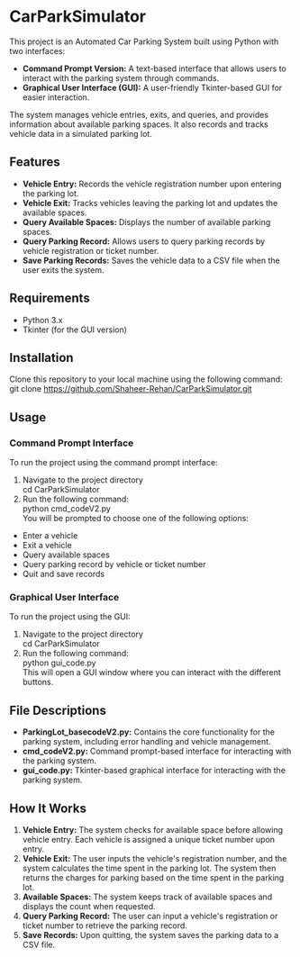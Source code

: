 # CarParkSimulator
This project is an Automated Car Parking System built using Python with two interfaces:

- **Command Prompt Version:** A text-based interface that allows users to interact with the parking system through commands.
- **Graphical User Interface (GUI):** A user-friendly Tkinter-based GUI for easier interaction.

The system manages vehicle entries, exits, and queries, and provides information about available parking spaces. It also records and tracks vehicle data in a simulated parking lot.

## Features
- **Vehicle Entry:** Records the vehicle registration number upon entering the parking lot.
- **Vehicle Exit:** Tracks vehicles leaving the parking lot and updates the available spaces.
- **Query Available Spaces:** Displays the number of available parking spaces.
- **Query Parking Record:** Allows users to query parking records by vehicle registration or ticket number.
- **Save Parking Records:** Saves the vehicle data to a CSV file when the user exits the system.

## Requirements
- Python 3.x
- Tkinter (for the GUI version)

## Installation
Clone this repository to your local machine using the following command:  
git clone https://github.com/Shaheer-Rehan/CarParkSimulator.git 

## Usage
### Command Prompt Interface
To run the project using the command prompt interface:
1. Navigate to the project directory  
cd CarParkSimulator
2. Run the following command:  
python cmd_codeV2.py  
You will be prompted to choose one of the following options:
- Enter a vehicle
- Exit a vehicle
- Query available spaces
- Query parking record by vehicle or ticket number
- Quit and save records

### Graphical User Interface
To run the project using the GUI:
1. Navigate to the project directory  
cd CarParkSimulator
2. Run the following command:  
python gui_code.py  
This will open a GUI window where you can interact with the different buttons.

## File Descriptions
- **ParkingLot_basecodeV2.py:** Contains the core functionality for the parking system, including error handling and vehicle management.
- **cmd_codeV2.py:** Command prompt-based interface for interacting with the parking system.
- **gui_code.py:** Tkinter-based graphical interface for interacting with the parking system.

## How It Works
1. **Vehicle Entry:** The system checks for available space before allowing vehicle entry. Each vehicle is assigned a unique ticket number upon entry.
2. **Vehicle Exit:** The user inputs the vehicle's registration number, and the system calculates the time spent in the parking lot. The system then returns the charges for parking based on the time spent in the parking lot.
3. **Available Spaces:** The system keeps track of available spaces and displays the count when requested.
4. **Query Parking Record:** The user can input a vehicle's registration or ticket number to retrieve the parking record.
5. **Save Records:** Upon quitting, the system saves the parking data to a CSV file.
